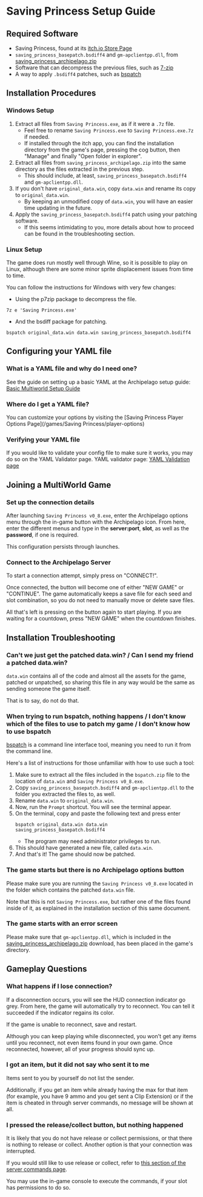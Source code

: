 # Saving Princess Setup Guide

## Required Software

- Saving Princess, found at its [itch.io Store Page](https://brainos.itch.io/savingprincess)
- `saving_princess_basepatch.bsdiff4` and `gm-apclientpp.dll`, from [saving_princess_archipelago.zip](https://github.com/LeonarthCG/saving-princess-archipelago/releases/latest)
- Software that can decompress the previous files, such as [7-zip](https://www.7-zip.org/download.html)
- A way to apply `.bsdiff4` patches, such as [bspatch](https://www.romhacking.net/utilities/929/)

## Installation Procedures

### Windows Setup

1. Extract all files from `Saving Princess.exe`, as if it were a `.7z` file.
   * Feel free to rename `Saving Princess.exe` to `Saving Princess.exe.7z` if needed.
   * If installed through the itch app, you can find the installation directory from the game's page, pressing the cog button, then "Manage" and finally "Open folder in explorer".
2. Extract all files from `saving_princess_archipelago.zip` into the same directory as the files extracted in the previous step.
   * This should include, at least, `saving_princess_basepatch.bsdiff4` and `gm-apclientpp.dll`.
3. If you don't have `original_data.win`, copy `data.win` and rename its copy to `original_data.win`.
   * By keeping an unmodified copy of `data.win`, you will have an easier time updating in the future.
4. Apply the `saving_princess_basepatch.bsdiff4` patch using your patching software.
   * If this seems intimidating to you, more details about how to proceed can be found in the troubleshooting section.

### Linux Setup

The game does run mostly well through Wine, so it is possible to play on Linux, although there are some minor sprite displacement issues from time to time.

You can follow the instructions for Windows with very few changes:

* Using the p7zip package to decompress the file.
```
7z e 'Saving Princess.exe'
```
* And the bsdiff package for patching.
```
bspatch original_data.win data.win saving_princess_basepatch.bsdiff4
```

## Configuring your YAML file

### What is a YAML file and why do I need one?

See the guide on setting up a basic YAML at the Archipelago setup
guide: [Basic Multiworld Setup Guide](/tutorial/Archipelago/setup/en)

### Where do I get a YAML file?

You can customize your options by visiting the [Saving Princess Player Options Page](/games/Saving Princess/player-options)

### Verifying your YAML file

If you would like to validate your config file to make sure it works, you may do so on the YAML Validator page. YAML
validator page: [YAML Validation page](/check)

## Joining a MultiWorld Game

### Set up the connection details

After launching `Saving Princess v0_8.exe`, enter the Archipelago options menu through the in-game button with the Archipelago icon.
From here, enter the different menus and type in the **server:port**, **slot**, as well as the **password**, if one is required.

This configuration persists through launches.

### Connect to the Archipelago Server

To start a connection attempt, simply press on "CONNECT!".

Once connected, the button will become one of either "NEW GAME" or "CONTINUE".
The game automatically keeps a save file for each seed and slot combination, so you do not need to manually move or delete save files.

All that's left is pressing on the button again to start playing. If you are waiting for a countdown, press "NEW GAME" when the countdown finishes.

## Installation Troubleshooting

### Can't we just get the patched data.win? / Can I send my friend a patched data.win?

`data.win` contains all of the code and almost all the assets for the game, patched or unpatched, so sharing this file in any way would be the same as sending someone the game itself.

That is to say, do not do that.

### When trying to run bspatch, nothing happens / I don't know which of the files to use to patch my game / I don't know how to use bspatch

[bspatch](https://www.romhacking.net/utilities/929/) is a command line interface tool, meaning you need to run it from the command line.

Here's a list of instructions for those unfamiliar with how to use such a tool:
1. Make sure to extract all the files included in the `bspatch.zip` file to the location of `data.win` and `Saving Princess v0_8.exe`.
2. Copy `saving_princess_basepatch.bsdiff4` and `gm-apclientpp.dll` to the folder you extracted the files to, as well.
3. Rename `data.win` to `original_data.win`.
4. Now, run the `Prompt` shortcut. You will see the terminal appear.
5. On the terminal, copy and paste the following text and press enter
    ```
   bspatch original_data.win data.win saving_princess_basepatch.bsdiff4
    ```
   * The program may need administrator privileges to run.
6. This should have generated a new file, called `data.win`.
7. And that's it! The game should now be patched.

### The game starts but there is no Archipelago options button

Please make sure you are running the `Saving Princess v0_8.exe` located in the folder which contains the patched `data.win` file.

Note that this is not `Saving Princess.exe`, but rather one of the files found inside of it, as explained in the installation section of this same document.

### The game starts with an error screen

Please make sure that `gm-apclientpp.dll`, which is included in the [saving_princess_archipelago.zip](https://github.com/LeonarthCG/saving-princess-archipelago/releases/latest) download, has been placed in the game's directory.

## Gameplay Questions

### What happens if I lose connection?

If a disconnection occurs, you will see the HUD connection indicator go grey.
From here, the game will automatically try to reconnect.
You can tell it succeeded if the indicator regains its color.

If the game is unable to reconnect, save and restart.

Although you can keep playing while disconnected, you won't get any items until you reconnect, not even items found in your own game.
Once reconnected, however, all of your progress should sync up.

### I got an item, but it did not say who sent it to me

Items sent to you by yourself do not list the sender.

Additionally, if you get an item while already having the max for that item (for example, you have 9 ammo and you get sent a Clip Extension) or if the item is cheated in through server commands, no message will be shown at all.

### I pressed the release/collect button, but nothing happened

It is likely that you do not have release or collect permissions, or that there is nothing to release or collect.
Another option is that your connection was interrupted.

If you would still like to use release or collect, refer to [this section of the server commands page](https://archipelago.gg/tutorial/Archipelago/commands/en#collect/release).

You may use the in-game console to execute the commands, if your slot has permissions to do so.
